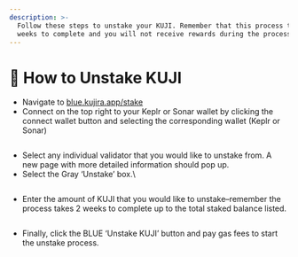 ```yaml
---
description: >-
  Follow these steps to unstake your KUJI. Remember that this process takes 2
  weeks to complete and you will not receive rewards during the process.
---
```


# 📰 How to Unstake KUJI

* Navigate to [blue.kujira.app/stake](https://blue.kujira.app/stake)
* Connect on the top right to your Keplr or Sonar wallet by clicking the connect wallet button and selecting the corresponding wallet (Keplr or Sonar)

<figure><img src="https://lh4.googleusercontent.com/3_kk5Llb_AiG6dbLjUsVmcjlDnSVbZl6JPGVhG__BQufqcKPuvrcahPyHAOtf4_lIJsF_f68k2kW0PRw9gAphLzLuzKV8_un7SlpfJxxS2Nsjb9dMqOmOLG4odoxaqlLBU080tADol27Nrs6QseT5EM" alt=""><figcaption></figcaption></figure>

* Select any individual validator that you would like to unstake from. A new page with more detailed information should pop up.
* Select the Gray ‘Unstake’ box.\


<figure><img src="https://lh3.googleusercontent.com/lJWWvEBoDbNEKrXsp4XnFPzQLSKFP4uCJbTcYAtEIS2Phbh_rze-xW0s6q_xVKZH0Ij5BkwSsfS8EA7AFgkTaT9c46JUGXUEON5N7eOk3Owi03gIcJdYE6V3DQ0WhbVJfcx-mGAJqOEiDCp3NR9bbp8" alt=""><figcaption></figcaption></figure>

* Enter the amount of KUJI that you would like to unstake–remember the process takes 2 weeks to complete up to the total staked balance listed.

<figure><img src="https://lh4.googleusercontent.com/u9pNoZv6yBqTmAUw22bvphtiLZmWxEosyKjwZZN-AphYZaSZUtYNTuSNkgZHu2Y-6eOlPneCEhkLJ_shrT26JenF9mbgQB7VijcFTuVLEU4fSR6_6YKKZk8KO-f1fgMvH6u2wWCkSOdgr_TtNwNUGys" alt=""><figcaption></figcaption></figure>

* Finally, click the BLUE ‘Unstake KUJI’ button and pay gas fees to start the unstake process.
